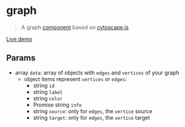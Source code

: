 # graph
> A graph [component](https://github.com/marcodpt/component/) based on
[cytoscape.js](https://cytoscape.org/)

[Live demo](https://marcodpt.github.io/component/#https://cdn.jsdelivr.net/gh/marcodpt/graph/sample.js)

## Params
 - array `data`: array of objects with `edges` and `vertices` of your graph
   - object items represent `vertices` or `edges`:
     - string `id`
     - string `label`
     - string `color`
     - Promise string `info`
     - string `source`: only for `edges`, the `vertice` source
     - string `target`: only for `edges`, the `vertice` target
